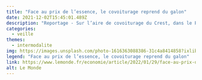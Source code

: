 ```yaml
---
title: "Face au prix de l’essence, le covoiturage reprend du galon"
date: 2021-12-02T15:45:01.489Z
description: "Reportage - Sur l’aire de covoiturage du Crest, dans le Puy-de-Dôme, les salariés se rejoignent dès l’aube pour partager le trajet vers leur lieu de travail."
categories: 
  - veille
themes: 
  - intermodalite
img: https://images.unsplash.com/photo-1616363088386-31c4a8414858?ixlib=rb-1.2.1&ixid=MnwxMjA3fDB8MHxwaG90by1wYWdlfHx8fGVufDB8fHx8&auto=format&fit=crop&w=870&q=80
legend: "Face au prix de l’essence, le covoiturage reprend du galon"
link: https://www.lemonde.fr/economie/article/2022/01/29/face-au-prix-de-l-essence-le-covoiturage-reprend-du-galon-faire-un-plein-en-ce-moment-ca-fait-mal_6111462_3234.html
alt: Le Monde
---
```

